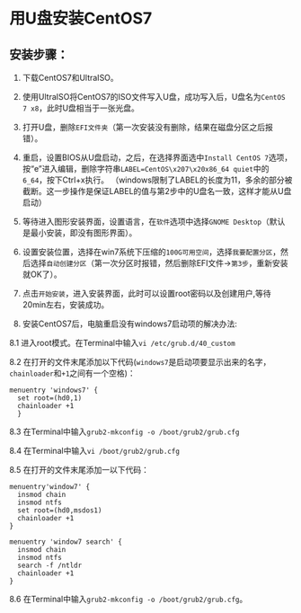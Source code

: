 # 用U盘安装CentOS7

## 安装步骤：

1. 下载CentOS7和UltraISO。

2. 使用UltraISO将CentOS7的ISO文件写入U盘，成功写入后，U盘名为`CentOS 7 x8`，此时U盘相当于一张光盘。

3. 打开U盘，删除`EFI文件夹`（第一次安装没有删除，结果在磁盘分区之后报错）。

4. 重启，设置BIOS从U盘启动，之后，在选择界面选中`Install CentOS 7`选项，
按“e”进入编辑，删除字符串`LABEL=CentOS\x207\x20x86_64 quiet`中的`6_64`，按下Ctrl+x执行。
（windows限制了LABEL的长度为11，多余的部分被截断。这一步操作是保证LABEL的值与第2步中的U盘名一致，这样才能从U盘启动）

5. 等待进入图形安装界面，设置语言，在`软件`选项中选择`GNOME Desktop`（默认是最小安装，即没有图形界面）。

6. 设置安装位置，选择在win7系统下压缩的`100G可用空间`，选择`我要配置分区`，然后选择`自动创建分区`（第一次分区时报错，然后删除EFI文件->`第3步`，重新安装就OK了）。

7. 点击`开始安装`，进入安装界面，此时可以设置root密码以及创建用户,等待20min左右，安装成功。

8. 安装CentOS7后，电脑重启没有windows7启动项的解决办法:  

  8.1 进入root模式。在Terminal中输入`vi /etc/grub.d/40_custom`  

  8.2 在打开的文件末尾添加以下代码(`windows7`是启动项要显示出来的名字，`chainloader`和`+1`之间有一个空格)：
  ```
  menuentry 'windows7' {
    set root=(hd0,1)
    chainloader +1
    }
  ```
  8.3 在Terminal中输入`grub2-mkconfig -o /boot/grub2/grub.cfg`  

  8.4 在Terminal中输入`vi /boot/grub2/grub.cfg`  

  8.5 在打开的文件末尾添加一以下代码：
  ```
  menuentry'window7' {
    insmod chain
    insmod ntfs
    set root=(hd0,msdos1)
    chainloader +1
  }
  
  menuentry 'window7 search' {
    insmod chain
    insmod ntfs
    search -f /ntldr
    chainloader +1
  }
  ```
  8.6 在Terminal中输入`grub2-mkconfig -o /boot/grub2/grub.cfg`。
  
